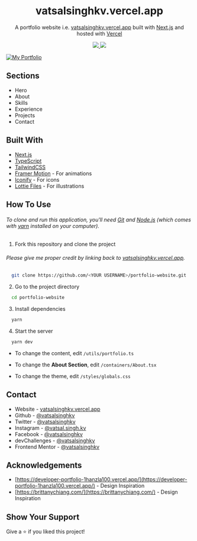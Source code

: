 <h1 align="center">
  vatsalsinghkv.vercel.app
</h1>

<p align="center">
  A portfolio website i.e. <a href="https://vatsalsinghkv.vercel.app" target="_blank">vatsalsinghkv.vercel.app</a> built with <a href="https://nextjs.org/" target="_blank">Next.js</a> and hosted with <a href="https://vercel.com/" target="_blank">Vercel</a>
</p>

<p align="center">
  <a href="https://choosealicense.com/licenses/mit/">
    <img src="https://img.shields.io/badge/License-MIT-brightgreen"/ >
  </a>
  <img src="https://img.shields.io/badge/Version-1.2.1-blue"/ >
</p>

[![My Portfolio](https://user-images.githubusercontent.com/68834718/214532356-7c56cdbd-0136-4d24-a532-d27e160ae72d.png)](https://vatsalsinghkv.vercel.app/)

## Sections

- Hero
- About
- Skills
- Experience
- Projects
- Contact

## Built With

- [Next.js](https://nextjs.org/)
- [TypeScript](https://www.typescriptlang.org/)
- [TailwindCSS](https://tailwindcss.com/)
- [Framer Motion](https://www.framer.com/motion/) - For animations
- [Iconify](https://icon-sets.iconify.design/) - For icons
- [Lottie Files](https://lottiefiles.com/) - For illustrations

## How To Use

###### To clone and run this application, you'll need [Git](https://git-scm.com) and [Node.js](https://nodejs.org/en/download/) (which comes with [yarn](https://yarnpkg.com) installed on your computer).

1. Fork this repository and clone the project

###### Please give me proper credit by linking back to [vatsalsinghkv.vercel.app](https://vatsalsinghkv.vercel.app).

```bash
  git clone https://github.com/<YOUR USERNAME>/portfolio-website.git
```

2. Go to the project directory

```bash
  cd portfolio-website
```

3. Install dependencies

```bash
  yarn
```

4. Start the server

```bash
  yarn dev
```

- To change the content, edit `/utils/portfolio.ts`

- To change the **About Section**, edit `/containers/About.tsx`

- To change the theme, edit `/styles/globals.css`

## Contact

- Website - [vatsalsinghkv.vercel.app](https://vatsalsinghkv.vercel.app)
- Github - [@vatsalsinghkv](https://github.com/vatsalsinghkv)
- Twitter - [@vatsalsinghkv](https://www.twitter.com/vatsalsinghkv)
- Instagram - [@vatsal.singh.kv](https://www.instagram.com/vatsal.singh.kv)
- Facebook - [@vatsalsinghkv](https://www.facebook.com/vatsal.singh.kv)
- devChallenges - [@vatsalsinghkv](https://devchallenges.io/portfolio/vatsalsinghkv)
- Frontend Mentor - [@vatsalsinghkv](https://www.frontendmentor.io/profile/vatsalsinghkv)

## Acknowledgements

- [https://developer-portfolio-1hanzla100.vercel.app/](https://developer-portfolio-1hanzla100.vercel.app/) - Design Inspiration
- [https://brittanychiang.com/](https://brittanychiang.com/) - Design Inspiration

## Show Your Support

Give a ⭐️ if you liked this project!
